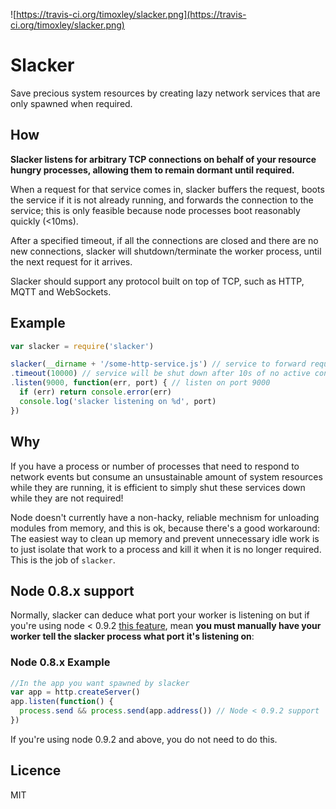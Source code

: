 ![https://travis-ci.org/timoxley/slacker.png](https://travis-ci.org/timoxley/slacker.png)

# Slacker

Save precious system resources by creating lazy network services that are only spawned when required.

## How

**Slacker listens for arbitrary TCP connections on behalf of your 
resource hungry processes, allowing them to remain dormant until
required.**

When a request for that service comes in, slacker buffers the request, 
boots the service if it is not already running,
and forwards the connection to the service; this is only feasible because
node processes boot reasonably quickly (<10ms). 

After a specified timeout, if all the connections are closed and there
are no new connections, slacker will shutdown/terminate the 
worker process, until the next request for it arrives.

Slacker should support any protocol built on top of TCP, such as
HTTP, MQTT and WebSockets.

## Example

```js
var slacker = require('slacker')

slacker(__dirname + '/some-http-service.js') // service to forward requests to
.timeout(10000) // service will be shut down after 10s of no active connections (default)
.listen(9000, function(err, port) { // listen on port 9000
  if (err) return console.error(err)
  console.log('slacker listening on %d', port)
})

```

## Why

If you have a process or number of processes that need to respond to network events
but consume an unsustainable amount of system resources while they are
running, it is efficient to simply shut these services down while
they are not required!

Node doesn't currently have a non-hacky, reliable mechnism for unloading modules 
from memory, and this is ok, because there's a good workaround: The easiest 
way to clean up memory and prevent unnecessary idle work is to just isolate
that work to a process and kill it when it is no longer required. This
is the job of `slacker`.

## Node 0.8.x support

Normally, slacker can deduce what port your worker is listening on
but if you're using node < 0.9.2 [this feature](https://github.com/joyent/node/pull/4104),
mean **you must manually have your worker tell the slacker process what port
it's listening on**:

### Node 0.8.x Example

```js
//In the app you want spawned by slacker
var app = http.createServer()
app.listen(function() {
  process.send && process.send(app.address()) // Node < 0.9.2 support
})

```

If you're using node 0.9.2 and above, you do not need to do this.

## Licence

MIT
